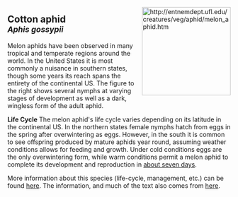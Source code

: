 <img 
title="http://entnemdept.ufl.edu/creatures/veg/aphid/melon_aphid.htm"
src="http://entnemdept.ufl.edu/creatures/veg/aphid/melon_aphid01.jpg" 
height="200"
class="center"
align="right">

## Cotton aphid <br><sup>*Aphis gossypii*</sup>

Melon aphids have been observed in many tropical and temperate regions around the world. In the United States it is most commonly a nuisance in southern states, though some years its reach spans the entirety of the continental US. The figure to the right shows several nymphs at varying stages of development as well as a dark, wingless form of the adult aphid.

**Life Cycle**
The melon aphid's life cycle varies depending on its latitude in the continental US. In the northern states female nymphs hatch from eggs in the spring after overwintering as eggs. However, in the south it is common to see offspring produced by mature aphids year round, assuming weather conditions allows for feeding and growth. Under cold conditions eggs are the only overwintering form, while warm conditions permit a melon aphid to complete its development and reproduction in [about seven days](http://entnemdept.ufl.edu/creatures/veg/aphid/melon_aphid.htm).

More information about this species (life-cycle, management, etc.) can be found [here](http://entnemdept.ufl.edu/creatures/veg/aphid/melon_aphid.htm). The information, and much of the text also comes from [here](http://entnemdept.ufl.edu/creatures/veg/aphid/melon_aphid.htm).

<!--stackedit_data:
eyJoaXN0b3J5IjpbLTEyMDM5NTMyMTksLTI1Mjc3NjIxNCwxMD
c3MDA4MjA1LC02MTcyOTY5NTFdfQ==
-->